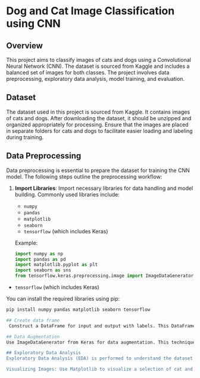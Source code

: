 # Dog and Cat Image Classification using CNN

## Overview
This project aims to classify images of cats and dogs using a Convolutional Neural Network (CNN). The dataset is sourced from Kaggle and includes a balanced set of images for both classes. The project involves data preprocessing, exploratory data analysis, model training, and evaluation.

## Dataset
The dataset used in this project is sourced from Kaggle. It contains images of cats and dogs. After downloading the dataset, it should be unzipped and organized appropriately for processing. Ensure that the images are placed in separate folders for cats and dogs to facilitate easier loading and labeling during training.

## Data Preprocessing
Data preprocessing is essential to prepare the dataset for training the CNN model. The following steps outline the preprocessing workflow:

1. **Import Libraries**: Import necessary libraries for data handling and model building. Commonly used libraries include:
   - `numpy`
   - `pandas`
   - `matplotlib`
   - `seaborn`
   - `tensorflow` (which includes Keras)

   Example:
   ```python
   import numpy as np
   import pandas as pd
   import matplotlib.pyplot as plt
   import seaborn as sns
   from tensorflow.keras.preprocessing.image import ImageDataGenerator

- `tensorflow` (which includes Keras)

You can install the required libraries using pip:

```bash
pip install numpy pandas matplotlib seaborn tensorflow

## Create data frame
 Construct a DataFrame for input and output with labels. This DataFrame will map the image file paths to their corresponding labels (cat or dog).

## Data Augmentation
Use ImageDataGenerator from Keras for data augmentation. This technique enhances the model's robustness by generating new training images through transformations such as rotation, zoom, and horizontal flipping.

## Exploratory Data Analysis
Exploratory Data Analysis (EDA) is performed to understand the dataset better and visualize the distribution of classes.

Visualizing Images: Use Matplotlib to visualize a selection of cat and dog images. This step helps in understanding the data visually.
